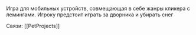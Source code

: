 Игра для мобильных устройств, совмещающая в себе жанры кликера с лемингами. Игроку предстоит играть за дворника и убирать снег

Связи:
[[PetProjects]]